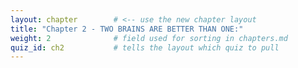 ```yaml
---
layout: chapter        # <‑‑ use the new chapter layout
title: "Chapter 2 - TWO BRAINS ARE BETTER THAN ONE:"
weight: 2              # field used for sorting in chapters.md
quiz_id: ch2           # tells the layout which quiz to pull
---
```


